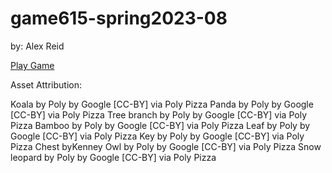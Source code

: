 # game615-spring2023-08
 
by: Alex Reid

[Play Game](https://alexj1889.github.io/game615-spring2023-08/play/)

Asset Attribution: 

Koala by Poly by Google [CC-BY] via Poly Pizza
Panda by Poly by Google [CC-BY] via Poly Pizza
Tree branch by Poly by Google [CC-BY] via Poly Pizza
Bamboo by Poly by Google [CC-BY] via Poly Pizza
Leaf by Poly by Google [CC-BY] via Poly Pizza
Key by Poly by Google [CC-BY] via Poly Pizza
Chest byKenney
Owl by Poly by Google [CC-BY] via Poly Pizza
Snow leopard by Poly by Google [CC-BY] via Poly Pizza
